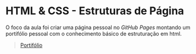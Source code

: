# HTML & CSS - Estruturas de Página
O foco da aula foi criar uma página pessoal no _GitHub Pages_ montando um portifólio pessoal com o conhecimento básico de estruturação em html.
>[Portifólio](https://naaharo.github.io/)
